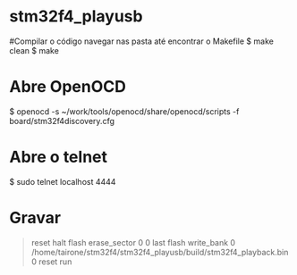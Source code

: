 # stm32f4_playusb

#Compilar o código
navegar nas pasta até encontrar o Makefile
$ make clean
$ make

# Abre OpenOCD
$ openocd -s ~/work/tools/openocd/share/openocd/scripts -f board/stm32f4discovery.cfg

# Abre o telnet
$ sudo telnet localhost 4444

# Gravar
> reset halt
> flash erase_sector 0 0 last
> flash write_bank 0 /home/tairone/stm32f4/stm32f4_playusb/build/stm32f4_playback.bin 0
> reset run


